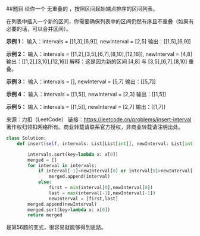 ##题目
给你一个 无重叠的 ，按照区间起始端点排序的区间列表。

在列表中插入一个新的区间，你需要确保列表中的区间仍然有序且不重叠（如果有必要的话，可以合并区间）。

**示例 1：**
输入：intervals = \[[1,3],[6,9]], newInterval = [2,5]
输出：\[[1,5],[6,9]]

**示例 2：**
输入：intervals = \[[1,2],[3,5],[6,7],[8,10],[12,16]], newInterval = [4,8]
输出：\[[1,2],[3,10],[12,16]]
解释：这是因为新的区间 [4,8] 与 [3,5],[6,7],[8,10] 重叠。

**示例 3：**
输入：intervals = [], newInterval = [5,7]
输出：\[[5,7]]

**示例 4：**
输入：intervals = \[[1,5]], newInterval = [2,3]
输出：\[[1,5]]

**示例 5：**
输入：intervals = \[[1,5]], newInterval = [2,7]
输出：\[[1,7]]

来源：力扣（LeetCode）
链接：https://leetcode.cn/problems/insert-interval
著作权归领扣网络所有。商业转载请联系官方授权，非商业转载请注明出处。


~~~python
class Solution:
    def insert(self, intervals: List[List[int]], newInterval: List[int]) -> List[List[int]]:

        intervals.sort(key=lambda x: x[0])
        merged = []
        for interval in intervals:
            if interval[-1]<newInterval[0] or interval[0]>newInterval[-1]:
                merged.append(interval)
            else:
                first = min(interval[0],newInterval[0])
                last = max(interval[-1],newInterval[-1])
                newInterval = [first,last]
        merged.append(newInterval)
        merged.sort(key=lambda x: x[0])
        return merged
~~~

是第56题的变式，很容易就能够得到思路。